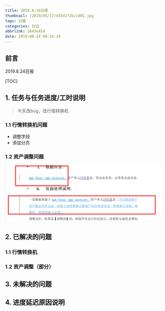 ```yaml
---
title: 2019.8.24日报
thumbnail: /2019/05/17/d3541f2b/zd01.jpg
tags: 日报
categories: 日记
abbrlink: 2643e45d
date: 2019-08-24 09:14:19
---
```


## 前言

2019.8.24日报

[TOC]

<!--More-->

## 1. 任务与任务进度/工时说明

> 今天改bug，改行情转换机

### 1.1 行情转换机问题

- 调整字段
- 添加分页

### 1.2 资产调整问题

![1566635786896](2019-8-24日报/1566635786896.png)

## 2. 已解决的问题

### 1.1 行情转换机

### 1.2 资产调整（部分）

## 3. 未解决的问题

## 4. 进度延迟原因说明


